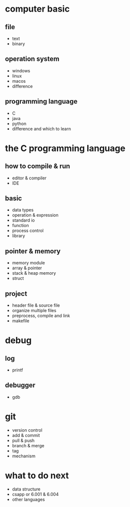 # computer basic

## file

- text
- binary

## operation system

- windows
- linux
- macos
- difference

## programming language

- C
- java
- python
- difference and which to learn

# the C programming language

## how to compile & run

- editor & compiler
- IDE

## basic

- data types
- operation & expression
- standard io
- function
- process control
- library

## pointer & memory

- memory module
- array & pointer
- stack & heap memory
- struct

## project

- header file & source file
- organize multiple files
- preprocess, compile and link
- makefile

# debug

## log

- printf

## debugger

- gdb

# git

- version control
- add & commit
- pull & push
- branch & merge
- tag
- mechanism

# what to do next

- data structure
- csapp or 6.001 & 6.004
- other languages
